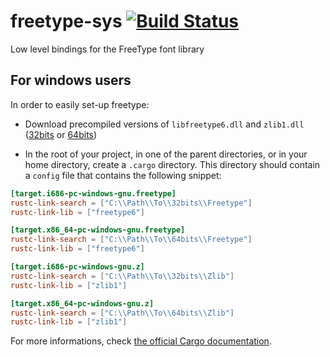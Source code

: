 freetype-sys [![Build Status](https://travis-ci.org/PistonDevelopers/freetype-sys.svg?branch=master)](https://travis-ci.org/PistonDevelopers/freetype-sys)
============

Low level bindings for the FreeType font library

## For windows users

In order to easily set-up freetype:

 - Download precompiled versions of `libfreetype6.dll` and `zlib1.dll`
   ([32bits](http://sourceforge.net/projects/gnuwin32/files/freetype/2.3.5-1/freetype-2.3.5-1-setup.exe/download) or [64bits](http://lvserver.ugent.be/gtk-win64/gtk3-runtime/gtk3-runtime-3.14.13-2015-07-03-ts-win64.exe))

 - In the root of your project, in one of the parent directories, or in your home directory,
   create a `.cargo` directory. This directory should contain a `config`
   file that contains the following snippet:

```toml
[target.i686-pc-windows-gnu.freetype]
rustc-link-search = ["C:\\Path\\To\\32bits\\Freetype"]
rustc-link-lib = ["freetype6"]

[target.x86_64-pc-windows-gnu.freetype]
rustc-link-search = ["C:\\Path\\To\\64bits\\Freetype"]
rustc-link-lib = ["freetype6"]

[target.i686-pc-windows-gnu.z]
rustc-link-search = ["C:\\Path\\To\\32bits\\Zlib"]
rustc-link-lib = ["zlib1"]

[target.x86_64-pc-windows-gnu.z]
rustc-link-search = ["C:\\Path\\To\\64bits\\Zlib"]
rustc-link-lib = ["zlib1"]
```

For more informations, check [the official Cargo documentation](http://doc.crates.io/build-script.html#overriding-build-scripts).
